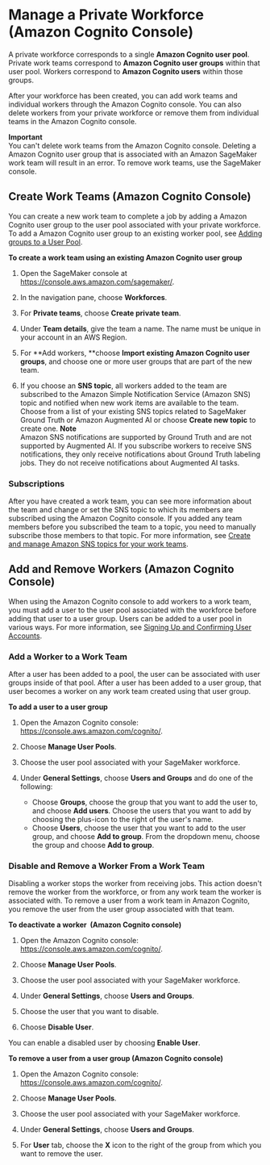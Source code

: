 # Manage a Private Workforce \(Amazon Cognito Console\)<a name="sms-workforce-management-private-cognito"></a>

A private workforce corresponds to a single **Amazon Cognito user pool**\. Private work teams correspond to **Amazon Cognito user groups** within that user pool\. Workers correspond to **Amazon Cognito users** within those groups\. 

After your workforce has been created, you can add work teams and individual workers through the Amazon Cognito console\. You can also delete workers from your private workforce or remove them from individual teams in the Amazon Cognito console\. 

**Important**  
You can't delete work teams from the Amazon Cognito console\. Deleting a Amazon Cognito user group that is associated with an Amazon SageMaker work team will result in an error\. To remove work teams, use the SageMaker console\.  

## Create Work Teams \(Amazon Cognito Console\)<a name="create-work-teams-cog"></a>

 You can create a new work team to complete a job by adding a Amazon Cognito user group to the user pool associated with your private workforce\. To add a Amazon Cognito user group to an existing worker pool, see [Adding groups to a User Pool](https://docs.aws.amazon.com/cognito/latest/developerguide/cognito-user-pools-user-groups.html)\.  

**To create a work team using an existing Amazon Cognito user group**

1. Open the SageMaker console at [https://console\.aws\.amazon\.com/sagemaker/](https://console.aws.amazon.com/sagemaker/)\. 

1. In the navigation pane, choose **Workforces**\. 

1. For **Private teams**, choose **Create private team**\. 

1. Under **Team details**, give the team a name\. The name must be unique in your account in an AWS Region\. 

1. For **Add workers, **choose **Import existing Amazon Cognito user groups**, and choose one or more user groups that are part of the new team\. 

1. If you choose an **SNS topic**, all workers added to the team are subscribed to the Amazon Simple Notification Service \(Amazon SNS\) topic and notified when new work items are available to the team\. Choose from a list of your existing SNS topics related to SageMaker Ground Truth or Amazon Augmented AI or choose **Create new topic** to create one\. 
**Note**  
Amazon SNS notifications are supported by Ground Truth and are not supported by Augmented AI\. If you subscribe workers to receive SNS notifications, they only receive notifications about Ground Truth labeling jobs\. They do not receive notifications about Augmented AI tasks\. 

### Subscriptions<a name="subscriptions-cog-workteam"></a>

After you have created a work team, you can see more information about the team and change or set the SNS topic to which its members are subscribed using the Amazon Cognito console\. If you added any team members before you subscribed the team to a topic, you need to manually subscribe those members to that topic\. For more information, see [Create and manage Amazon SNS topics for your work teams](sms-workforce-management-private-sns.md)\. 

## Add and Remove Workers \(Amazon Cognito Console\)<a name="add-remove-workers-cog"></a>

 When using the Amazon Cognito console to add workers to a work team, you must add a user to the user pool associated with the workforce before adding that user to a user group\. Users can be added to a user pool in various ways\. For more information, see [Signing Up and Confirming User Accounts](https://docs.aws.amazon.com/cognito/latest/developerguide/signing-up-users-in-your-app.html)\. 

### Add a Worker to a Work Team<a name="add-worker-workteam-cog"></a>

After a user has been added to a pool, the user can be associated with user groups inside of that pool\. After a user has been added to a user group, that user becomes a worker on any work team created using that user group\.

**To add a user to a user group**

1. Open the Amazon Cognito console: [https://console\.aws\.amazon\.com/cognito/](https://console.aws.amazon.com/cognito)\. 

1. Choose **Manage User Pools**\.

1. Choose the user pool associated with your SageMaker workforce\.  

1. Under **General Settings**, choose **Users and Groups** and do one of the following: 
   + Choose **Groups**, choose the group that you want to add the user to, and choose **Add users**\. Choose the users that you want to add by choosing the plus\-icon to the right of the user's name\.  
   + Choose **Users**, choose the user that you want to add to the user group, and choose **Add to group**\. From the dropdown menu, choose the group and choose **Add to group**\.

### Disable and Remove a Worker From a Work Team<a name="disable-remove-workers-cog"></a>

Disabling a worker stops the worker from receiving jobs\. This action doesn't remove the worker from the workforce, or from any work team the worker is associated with\. To remove a user from a work team in Amazon Cognito, you remove the user from the user group associated with that team\.

**To deactivate a worker  \(Amazon Cognito console\)**

1. Open the Amazon Cognito console:  [https://console\.aws\.amazon\.com/cognito/](https://console.aws.amazon.com/cognito)\. 

1. Choose **Manage User Pools**\.

1. Choose the user pool associated with your SageMaker workforce\.

1. Under **General Settings**, choose **Users and Groups**\.

1. Choose the user that you want to disable\.

1. Choose **Disable User**\.

You can enable a disabled user by choosing **Enable User**\.  

**To remove a user from a user group \(Amazon Cognito console\)**

1. Open the Amazon Cognito console:  [https://console\.aws\.amazon\.com/cognito/](https://console.aws.amazon.com/cognito)\. 

1. Choose **Manage User Pools**\. 

1. Choose the user pool associated with your SageMaker workforce\.  

1. Under **General Settings**, choose **Users and Groups**\. 

1. For **User** tab, choose the **X** icon to the right of the group from which you want to remove the user\. 